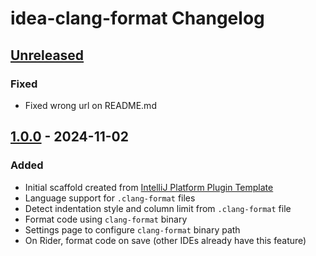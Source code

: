 <!-- Keep a Changelog guide -> https://keepachangelog.com -->

# idea-clang-format Changelog

## [Unreleased]

### Fixed

- Fixed wrong url on README.md

## [1.0.0] - 2024-11-02

### Added

- Initial scaffold created from [IntelliJ Platform Plugin Template](https://github.com/JetBrains/intellij-platform-plugin-template)
- Language support for `.clang-format` files
- Detect indentation style and column limit from `.clang-format` file
- Format code using `clang-format` binary
- Settings page to configure `clang-format` binary path
- On Rider, format code on save (other IDEs already have this feature)

[Unreleased]: https://github.com/aarcangeli/idea-clang-format/compare/v1.0.0...HEAD
[1.0.0]: https://github.com/aarcangeli/idea-clang-format/commits/v1.0.0
